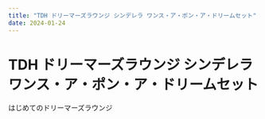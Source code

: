 ```yaml
---
title: "TDH ドリーマーズラウンジ シンデレラ ワンス・ア・ポン・ア・ドリームセット"
date: 2024-01-24
---
```


# TDH ドリーマーズラウンジ シンデレラ ワンス・ア・ポン・ア・ドリームセット

はじめてのドリーマーズラウンジ